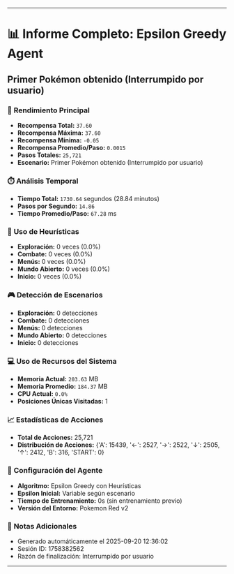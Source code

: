 
---
# 📊 Informe Completo: Epsilon Greedy Agent
## Primer Pokémon obtenido (Interrumpido por usuario)

### 🎯 **Rendimiento Principal**
- **Recompensa Total:** `37.60`
- **Recompensa Máxima:** `37.60`
- **Recompensa Mínima:** `-0.05`
- **Recompensa Promedio/Paso:** `0.0015`
- **Pasos Totales:** `25,721`
- **Escenario:** Primer Pokémon obtenido (Interrumpido por usuario)

### ⏱️ **Análisis Temporal**
- **Tiempo Total:** `1730.64` segundos (28.84 minutos)
- **Pasos por Segundo:** `14.86`
- **Tiempo Promedio/Paso:** `67.28` ms

### 🧠 **Uso de Heurísticas**
- **Exploración:** 0 veces (0.0%)
- **Combate:** 0 veces (0.0%)
- **Menús:** 0 veces (0.0%)
- **Mundo Abierto:** 0 veces (0.0%)
- **Inicio:** 0 veces (0.0%)

### 🎮 **Detección de Escenarios**
- **Exploración:** 0 detecciones
- **Combate:** 0 detecciones
- **Menús:** 0 detecciones
- **Mundo Abierto:** 0 detecciones
- **Inicio:** 0 detecciones

### 💻 **Uso de Recursos del Sistema**
- **Memoria Actual:** `203.63` MB
- **Memoria Promedio:** `184.37` MB
- **CPU Actual:** `0.0%`
- **Posiciones Únicas Visitadas:** 1

### 📈 **Estadísticas de Acciones**
- **Total de Acciones:** 25,721
- **Distribución de Acciones:** {'A': 15439, '←': 2527, '→': 2522, '↓': 2505, '↑': 2412, 'B': 316, 'START': 0}

### 🔧 **Configuración del Agente**
- **Algoritmo:** Epsilon Greedy con Heurísticas
- **Epsilon Inicial:** Variable según escenario
- **Tiempo de Entrenamiento:** 0s (sin entrenamiento previo)
- **Versión del Entorno:** Pokemon Red v2

### 📝 **Notas Adicionales**
- Generado automáticamente el 2025-09-20 12:36:02
- Sesión ID: 1758382562
- Razón de finalización: Interrumpido por usuario

---
